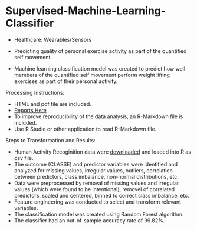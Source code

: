 # Supervised-Machine-Learning-Classifier
- Healthcare: Wearables/Sensors

- Predicting quality of personal exercise activity as part of the quantified self movement.

- Machine learning classification model was created to predict how well members of the quantified self movement perform weight lifting exercises as part of their personal activity.


Processing Instructions:
- HTML and pdf file are included.
- [Reports Here](https://kimkirk.github.io/Supervised-Machine-Learning-Classifier/)
- To improve reproducibility of the data analysis, an R-Markdown file is included. 
- Use R Studio or other application to read R-Markdown file.

Steps to Transformation and Results:
- Human Activity Recoginition data were [downloaded](http://groupware.les.inf.puc-rio.br/har) and loaded into R as csv file.
- The outcome (CLASSE) and predictor variables were identified and analyzed for missing values, irregular values, outliers, correlation between predictors, class imbalance, non-normal distributions, etc.
- Data were preprocessed by removal of missing values and irregular values (which were found to be intentional), removel of correlated predictors, scaled and centered, binned to correct class imbalance, etc.
- Feature engineering was conducted to select and transform relevant variables.
- The classification model was created using Random Forest algorithm.
- The classifier had an out-of-sample accuracy rate of 99.82%.
